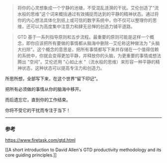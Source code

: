 > 将你的心灵想象成一个宁静的池塘，不受混乱涟漪的干扰。艾伦创造了“流水般的思维”这个词来概括通过有效捕捉而达到的平静的精神状态。通过将你的内心想法具体化到纸上或可信的数字系统中，你不仅可以整理你的思维，还可以为高度集中注意力和肆无忌惮的创造力铺平道路。

> GTD 基于一系列指导原则和五步流程。最重要的原则可能是这样一个概念，即你应该把所有要做的事情都从脑海中删除--艾伦称这种做法为 "头脑大扫除"。这个概念的意思是，把所有事情都写下来并存储在一个值得信赖的系统中，你就会变得更加平静，并释放你的头脑，为更重要的事情或想法腾出 "空间"。艾伦还用 "心如止水 "（流水般的思维）来形容一种平静的精神状态，这种状态可以提高专注力和创造力。

所思所想，全部写下来，在这个世界“留下印记”。

把所有必须做的事情从你的脑海中移开。

而后遗忘它，直到你的工作结束。

你将不受它的干扰而专注于当下！

---

### 参考

https://www.firetask.com/gtd.html

[[A short introduction to David Allen's GTD productivity methodology and its core guiding principles.]]